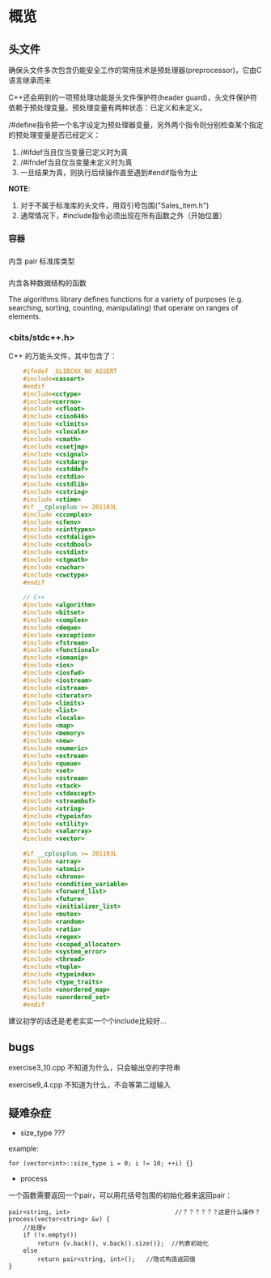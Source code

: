 # 概览

## 头文件

确保头文件多次包含仍能安全工作的常用技术是预处理器(preprocessor)，它由C语言继承而来

C++还会用到的一项预处理功能是头文件保护符(header guard)，头文件保护符依赖于预处理变量。预处理变量有两种状态：已定义和未定义。

/#define指令把一个名字设定为预处理器变量，另外两个指令则分别检查某个指定的预处理变量是否已经定义：
1. /#ifdef当且仅当变量已定义时为真
2. /#ifndef当且仅当变量未定义时为真
3. 一旦结果为真，则执行后续操作直至遇到#endif指令为止

**NOTE**: 
1. 对于不属于标准库的头文件，用双引号包围("Sales_item.h")
2. 通常情况下，#include指令必须出现在所有函数之外（开始位置）

### <iostream>

### 容器

### <utility>

内含 pair 标准库类型


### <algorithm>

内含各种数据结构的函数

The algorithms library defines functions for a variety of purposes (e.g. searching, sorting, counting, manipulating) that operate on ranges of elements. 

### <bits/stdc++.h>

C++ 的万能头文件，其中包含了：

``` C++
    #ifndef _GLIBCXX_NO_ASSERT
    #include<cassert>
    #endif
    #include<cctype>
    #include<cerrno>
    #include <cfloat>
    #include <ciso646>
    #include <climits>
    #include <clocale>
    #include <cmath>
    #include <csetjmp>
    #include <csignal>
    #include <cstdarg>
    #include <cstddef>
    #include <cstdio>
    #include <cstdlib>
    #include <cstring>
    #include <ctime>
    #if __cplusplus >= 201103L
    #include <ccomplex>
    #include <cfenv>
    #include <cinttypes>
    #include <cstdalign>
    #include <cstdbool>
    #include <cstdint>
    #include <ctgmath>
    #include <cwchar>
    #include <cwctype>
    #endif
 
    // C++
    #include <algorithm>
    #include <bitset>
    #include <complex>
    #include <deque>
    #include <exception>
    #include <fstream>
    #include <functional>
    #include <iomanip>
    #include <ios>
    #include <iosfwd>
    #include <iostream>
    #include <istream>
    #include <iterator>
    #include <limits>
    #include <list>
    #include <locale>
    #include <map>
    #include <memory>
    #include <new>
    #include <numeric>
    #include <ostream>
    #include <queue>
    #include <set>
    #include <sstream>
    #include <stack>
    #include <stdexcept>
    #include <streambuf>
    #include <string>
    #include <typeinfo>
    #include <utility>
    #include <valarray>
    #include <vector>
 
    #if __cplusplus >= 201103L
    #include <array>
    #include <atomic>
    #include <chrono>
    #include <condition_variable>
    #include <forward_list>
    #include <future>
    #include <initializer_list>
    #include <mutex>
    #include <random>
    #include <ratio>
    #include <regex>
    #include <scoped_allocator>
    #include <system_error>
    #include <thread>
    #include <tuple>
    #include <typeindex>
    #include <type_traits>
    #include <unordered_map>
    #include <unordered_set>
    #endif
```

建议初学的话还是老老实实一个个include比较好...

## bugs

exercise3_10.cpp 不知道为什么，只会输出空的字符串

exercise9_4.cpp 不知道为什么，不会等第二组输入



## 疑难杂症

* size_type ???

example:

    for (vector<int>::size_type i = 0; i != 10; ++i) {}


* process

一个函数需要返回一个pair，可以用花括号包围的初始化器来返回pair：

    pair<string, int>                             //？？？？？？这是什么操作？
    process(vector<string> &v) {
        //处理v
        if (!v.empty())
            return {v.back(), v.back().size()};  //列表初始化
        else
            return pair<string, int>();   //隐式构造返回值
    }

